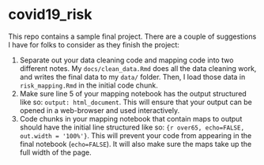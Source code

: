 # covid19_risk

This repo contains a sample final project. There are a couple of suggestions I have for folks to consider as they finish the project:

1. Separate out your data cleaning code and mapping code into two different notes. My `docs/clean_data.Rmd` does all the data cleaning work, and writes the final data to my `data/` folder. Then, I load those data in `risk_mapping.Rmd` in the initial code chunk. 
2. Make sure line 5 of your mapping notebook has the output structured like so: `output: html_document`. This will ensure that your output can be opened in a web-browser and used interactively.
3. Code chunks in your mapping notebook that contain maps to output should have the initial line structured like so: `{r over65, echo=FALSE, out.width = '100%'}`. This will prevent your code from appearing in the final notebook (`echo=FALSE`). It will also make sure the maps take up the full width of the page.